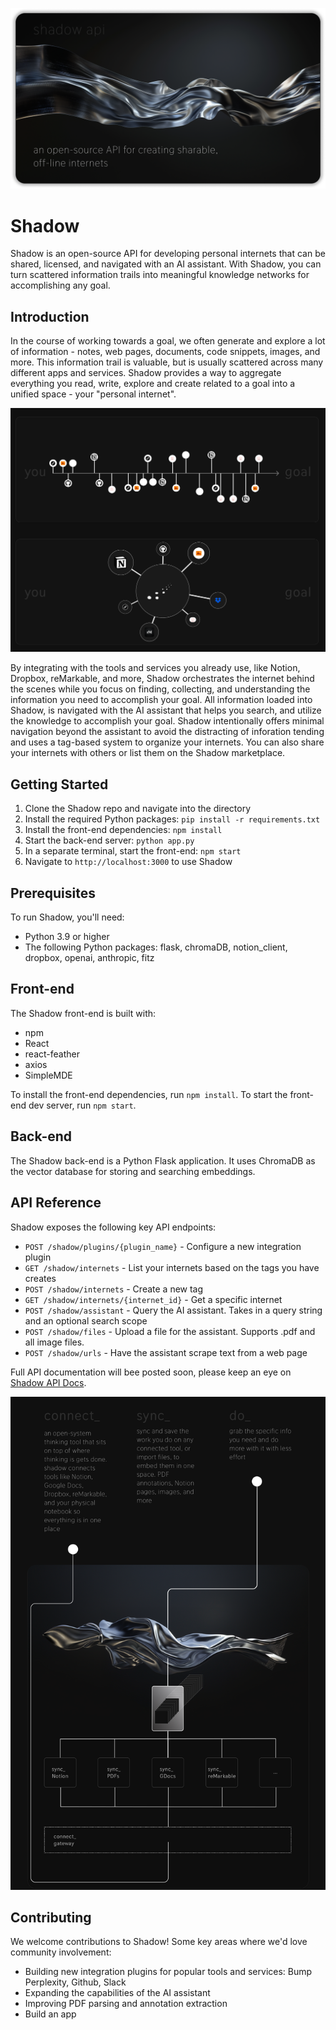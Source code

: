 ![git header image](public/git_header_image.png)

# Shadow
Shadow is an open-source API for developing personal internets that can be shared, licensed, and navigated with an AI assistant. With Shadow, you can turn scattered information trails into meaningful knowledge networks for accomplishing any goal.

## Introduction
In the course of working towards a goal, we often generate and explore a lot of information - notes, web pages, documents, code snippets, images, and more. This information trail is valuable, but is usually scattered across many different apps and services. Shadow provides a way to aggregate everything you read, write, explore and create related to a goal into a unified space - your \"personal internet\".

![git internet diagram](public/git_internet.png)

By integrating with the tools and services you already use, like Notion, Dropbox, reMarkable, and more, Shadow orchestrates the internet behind the scenes while you focus on finding, collecting, and understanding the information you need to accomplish your goal. All information loaded into Shadow, is navigated with the AI assistant that helps you search, and utilize the knowledge to accomplish your goal. Shadow intentionally offers minimal navigation beyond the assistant to avoid the distracting of inforation tending and uses a tag-based system to organize your internets. You can also share your internets with others or list them on the Shadow marketplace.

## Getting Started

1. Clone the Shadow repo and navigate into the directory
2. Install the required Python packages: `pip install -r requirements.txt` 
3. Install the front-end dependencies: `npm install`
4. Start the back-end server: `python app.py`
5. In a separate terminal, start the front-end: `npm start`
6. Navigate to `http://localhost:3000` to use Shadow

## Prerequisites
To run Shadow, you'll need:
- Python 3.9 or higher
- The following Python packages: flask, chromaDB, notion_client, dropbox, openai, anthropic, fitz

## Front-end
The Shadow front-end is built with:
- npm 
- React
- react-feather
- axios
- SimpleMDE

To install the front-end dependencies, run `npm install`. To start the front-end dev server, run `npm start`.

## Back-end
The Shadow back-end is a Python Flask application. It uses ChromaDB as the vector database for storing and searching embeddings.


## API Reference
Shadow exposes the following key API endpoints:
- `POST /shadow/plugins/{plugin_name}` - Configure a new integration plugin
- `GET /shadow/internets` - List your internets based on the tags you have creates
- `POST /shadow/internets` - Create a new tag
- `GET /shadow/internets/{internet_id}` - Get a specific internet
- `POST /shadow/assistant` - Query the AI assistant. Takes in a query string and an optional search scope
- `POST /shadow/files` - Upload a file for the assistant. Supports .pdf and all image files.
- `POST /shadow/urls` - Have the assistant scrape text from a web page

Full API documentation will bee posted soon, please keep an eye on [Shadow API Docs](https://shadownotes.ai/docs).

![git system diagram](public/git_diagram.png)


## Contributing
We welcome contributions to Shadow! Some key areas where we'd love community involvement:
- Building new integration plugins for popular tools and services: Bump Perplexity, Github, Slack
- Expanding the capabilities of the AI assistant
- Improving PDF parsing and annotation extraction
- Build an app



